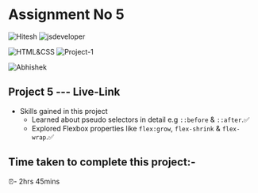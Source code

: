 # Assignment No 5

![Hitesh](https://img.shields.io/badge/Hitesh%20Choudhary-Ineuron-yellowgreen) ![jsdeveloper](https://img.shields.io/badge/JS--Fullstack-Developer-green)



![HTML&CSS](https://img.shields.io/badge/HTML-CSS-blue) ![Project-1](https://img.shields.io/badge/Live--class-Project--1-green)

![Abhishek](https://img.shields.io/badge/Abhsiehk%20Patil-BCA%202%20year-orange)

## Project 5 --- Live-Link

- Skills gained in this project
  - Learned about pseudo selectors in detail e.g `::before` & `::after`.✅
  - Explored Flexbox properties like `flex:grow`, `flex-shrink` & `flex-wrap`.✅
  
## Time taken to complete this project:-
⏰- 2hrs 45mins
